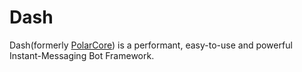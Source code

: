 # Dash

Dash(formerly [PolarCore](https://github.com/saltedfishclub/PolarCore)) is a performant, easy-to-use and powerful
Instant-Messaging Bot Framework.